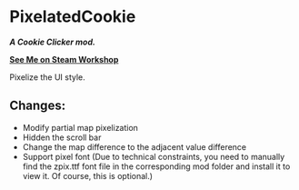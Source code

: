 
# PixelatedCookie

***A Cookie Clicker mod.***

**[See Me on Steam Workshop ](https://steamcommunity.com/sharedfiles/filedetails/?id=2908166482&result=1)**

Pixelize the UI style.

## Changes:
- Modify partial map pixelization
- Hidden the scroll bar
- Change the map difference to the adjacent value difference  
- Support pixel font (Due to technical constraints, you need to manually find the zpix.ttf font file in the corresponding mod folder and install it to view it. Of course, this is optional.)
